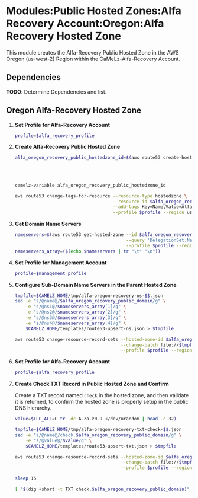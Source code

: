 # Modules:Public Hosted Zones:Alfa Recovery Account:Oregon:Alfa Recovery Hosted Zone

This module creates the Alfa-Recovery Public Hosted Zone in the AWS Oregon (us-west-2) Region within the
CaMeLz-Alfa-Recovery Account.

## Dependencies

**TODO**: Determine Dependencies and list.

## Oregon Alfa-Recovery Hosted Zone

1. **Set Profile for Alfa-Recovery Account**

    ```bash
    profile=$alfa_recovery_profile
    ```

1. **Create Alfa-Recovery Public Hosted Zone**

    ```bash
    alfa_oregon_recovery_public_hostedzone_id=$(aws route53 create-hosted-zone --name $alfa_oregon_recovery_public_domain \
                                                                               --hosted-zone-config Comment="Public Zone for $alfa_oregon_recovery_public_domain",PrivateZone=false \
                                                                               --caller-reference $(date +%s) \
                                                                               --query 'HostedZone.Id' \
                                                                               --profile $profile --region us-east-1 --output text | cut -f3 -d /)
    camelz-variable alfa_oregon_recovery_public_hostedzone_id

    aws route53 change-tags-for-resource --resource-type hostedzone \
                                         --resource-id $alfa_oregon_recovery_public_hostedzone_id \
                                         --add-tags Key=Name,Value=Alfa-Recovery-PublicHostedZone Key=Company,Value=Alfa Key=Environment,Value=Recovery \
                                         --profile $profile --region us-east-1 --output text
    ```

1. **Get Domain Name Servers**

    ```bash
    nameservers=$(aws route53 get-hosted-zone --id $alfa_oregon_recovery_public_hostedzone_id \
                                              --query 'DelegationSet.NameServers' \
                                              --profile $profile --region us-east-1 --output text)
    nameservers_array=($(echo $nameservers | tr "\t" "\n"))
    ```

1. **Set Profile for Management Account**

    ```bash
    profile=$management_profile
    ```

1. **Configure Sub-Domain Name Servers in the Parent Hosted Zone**

    ```bash
    tmpfile=$CAMELZ_HOME/tmp/alfa-oregon-recovery-ns-$$.json
    sed -e "s/@name@/$alfa_oregon_recovery_public_domain/g" \
        -e "s/@ns1@/$nameservers_array[1]/g" \
        -e "s/@ns2@/$nameservers_array[2]/g" \
        -e "s/@ns3@/$nameservers_array[3]/g" \
        -e "s/@ns4@/$nameservers_array[4]/g" \
        $CAMELZ_HOME/templates/route53-upsert-ns.json > $tmpfile

    aws route53 change-resource-record-sets --hosted-zone-id $alfa_oregon_management_public_hostedzone_id \
                                            --change-batch file://$tmpfile \
                                            --profile $profile --region us-east-1 --output text
    ```

1. **Set Profile for Alfa-Recovery Account**

    ```bash
    profile=$alfa_recovery_profile
    ```

1. **Create Check TXT Record in Public Hosted Zone and Confirm**

   Create a TXT record named `check` in the hosted zone, and then validate it is returned, to confirm the hosted zone is
   properly setup in the public DNS hierarchy.

    ```bash
    value=$(LC_ALL=C tr -dc A-Za-z0-9 </dev/urandom | head -c 32)

    tmpfile=$CAMELZ_HOME/tmp/alfa-oregon-recovery-txt-check-$$.json
    sed -e "s/@name@/check.$alfa_oregon_recovery_public_domain/g" \
        -e "s/@value@/$value/g" \
        $CAMELZ_HOME/templates/route53-upsert-txt.json > $tmpfile

    aws route53 change-resource-record-sets --hosted-zone-id $alfa_oregon_recovery_public_hostedzone_id \
                                            --change-batch file://$tmpfile \
                                            --profile $profile --region us-east-1 --output text

    sleep 15

    [ "$(dig +short -t TXT check.$alfa_oregon_recovery_public_domain)" = "\"$value\"" ] && echo "Check confirmed" || echo "Check failed"
    ```
